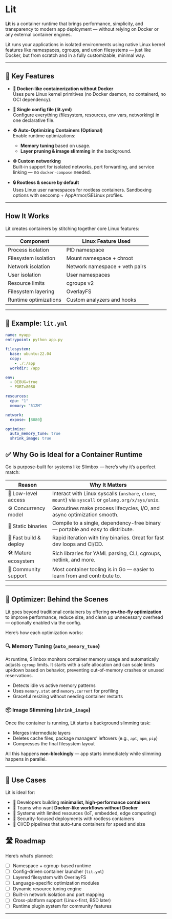 # Lit

**Lit** is a container runtime that brings performance, simplicity, and transparency to modern app deployment — without relying on Docker or any external container engines.

Lit runs your applications in isolated environments using native Linux kernel features like namespaces, cgroups, and union filesystems — just like Docker, but from scratch and in a fully customizable, minimal way.

---

## 🚀 Key Features

- **🔧 Docker-like containerization without Docker**  
  Uses pure Linux kernel primitives (no Docker daemon, no containerd, no OCI dependency).

- **📁 Single config file (lit.yml)**  
  Configure everything (filesystem, resources, env vars, networking) in one declarative file.

- **♻️ Auto-Optimizing Containers (Optional)**  
  Enable runtime optimizations:
  - **Memory tuning** based on usage.
  - **Layer pruning & image slimming** in the background.

- **🌐 Custom networking**  
  Built-in support for isolated networks, port forwarding, and service linking — no `docker-compose` needed.

- **🔒 Rootless & secure by default**  
  Uses Linux user namespaces for rootless containers. Sandboxing options with seccomp + AppArmor/SELinux profiles.

---

## How It Works

Lit creates containers by stitching together core Linux features:

| Component | Linux Feature Used |
|----------|----------------------|
| Process isolation | PID namespace |
| Filesystem isolation | Mount namespace + chroot |
| Network isolation | Network namespace + veth pairs |
| User isolation | User namespaces |
| Resource limits | cgroups v2 |
| Filesystem layering | OverlayFS |
| Runtime optimizations | Custom analyzers and hooks |

---

## 📄 Example: `lit.yml`

```yaml
name: myapp
entrypoint: python app.py

filesystem:
  base: ubuntu:22.04
  copy:
    - ./:/app
  workdir: /app

env:
  - DEBUG=true
  - PORT=8080

resources:
  cpu: "1"
  memory: "512M"

network:
  expose: [8080]

optimize:
  auto_memory_tune: true
  shrink_image: true
```

## ✅ Why Go is Ideal for a Container Runtime

Go is purpose-built for systems like Slimbox — here’s why it’s a perfect match:

| Reason               | Why It Matters                                                                 |
|----------------------|--------------------------------------------------------------------------------|
| 🧠 Low-level access   | Interact with Linux syscalls (`unshare`, `clone`, `mount`) via `syscall` or `golang.org/x/sys/unix`. |
| ⚙️ Concurrency model | Goroutines make process lifecycles, I/O, and async optimization smooth.        |
| 💼 Static binaries    | Compile to a single, dependency-free binary — portable and easy to distribute.|
| 🌱 Fast build & deploy| Rapid iteration with tiny binaries. Great for fast dev loops and CI/CD.       |
| 🛠 Mature ecosystem   | Rich libraries for YAML parsing, CLI, cgroups, netlink, and more.              |
| 👥 Community support  | Most container tooling is in Go — easier to learn from and contribute to.     |

---

## 🧠 Optimizer: Behind the Scenes

Lit goes beyond traditional containers by offering **on-the-fly optimization** to improve performance, reduce size, and clean up unnecessary overhead — optionally enabled via the config.

Here’s how each optimization works:

### 🔍 Memory Tuning (`auto_memory_tune`)
At runtime, Slimbox monitors container memory usage and automatically adjusts `cgroup` limits. It starts with a safe allocation and can scale limits up/down based on behavior, preventing out-of-memory crashes or unused reservations.

- Detects idle vs active memory patterns
- Uses `memory.stat` and `memory.current` for profiling
- Graceful resizing without needing container restarts


### 📦 Image Slimming (`shrink_image`)
Once the container is running, Lit starts a background slimming task:

- Merges intermediate layers
- Deletes cache files, package managers’ leftovers (e.g., `apt`, `npm`, `pip`)
- Compresses the final filesystem layout

All this happens **non-blockingly** — app starts immediately while slimming happens in parallel.

---

## 🧪 Use Cases

Lit is ideal for:

- 🔹 Developers building **minimalist, high-performance containers**
- 🔹 Teams who want **Docker-like workflows without Docker**
- 🔹 Systems with limited resources (IoT, embedded, edge computing)
- 🔹 Security-focused deployments with rootless containers
- 🔹 CI/CD pipelines that auto-tune containers for speed and size


## 🛣 Roadmap

Here’s what’s planned:

- [ ] Namespace + cgroup-based runtime
- [ ] Config-driven container launcher (`lit.yml`)
- [ ] Layered filesystem with OverlayFS
- [ ] Language-specific optimization modules
- [ ] Dynamic resource tuning engine
- [ ] Built-in network isolation and port mapping
- [ ] Cross-platform support (Linux-first, BSD later)
- [ ] Runtime plugin system for community features

---
